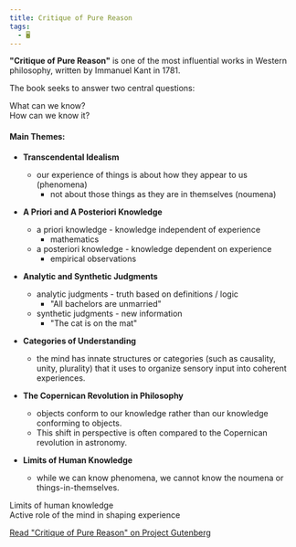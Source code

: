 ```yaml
---
title: Critique of Pure Reason
tags:
  - 🖥️
---
```


**"Critique of Pure Reason"** is one of the most influential works in Western philosophy, written by Immanuel Kant in 1781.  

The book seeks to answer two central questions:  

What can we know?  
How can we know it?  

#### Main Themes:

- **Transcendental Idealism**
    - our experience of things is about how they appear to us (phenomena)
	    - not about those things as they are in themselves (noumena)

- **A Priori and A Posteriori Knowledge**
    - a priori knowledge - knowledge independent of experience
	    - mathematics
    - a posteriori knowledge - knowledge dependent on experience
	    - empirical observations

- **Analytic and Synthetic Judgments**
    - analytic judgments - truth based on definitions / logic
	    - "All bachelors are unmarried"
    - synthetic judgments - new information
	    - "The cat is on the mat"

- **Categories of Understanding**
    - the mind has innate structures or categories (such as causality, unity, plurality) that it uses to organize sensory input into coherent experiences.

- **The Copernican Revolution in Philosophy**
    - objects conform to our knowledge rather than our knowledge conforming to objects.
    - This shift in perspective is often compared to the Copernican revolution in astronomy.

- **Limits of Human Knowledge**
    - while we can know phenomena, we cannot know the noumena or things-in-themselves.

Limits of human knowledge  
Active role of the mind in shaping experience  

[Read "Critique of Pure Reason" on Project Gutenberg](https://www.gutenberg.org/ebooks/4280)  
